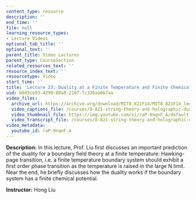```yaml
---
content_type: resource
description: ''
end_time: ''
file: null
learning_resource_types:
- Lecture Videos
optional_tab_title: ''
optional_text: ''
parent_title: Video Lectures
parent_type: CourseSection
related_resources_text: ''
resource_index_text: ''
resourcetype: Video
start_time: ''
title: 'Lecture 23: Duality at a Finite Temperature and Finite Chemical Potential'
uid: b803ce03-4290-80a8-2107-fc336aa067aa
video_files:
  archive_url: https://archive.org/download/MIT8.821F14/MIT8_821F14_lec23_300k.mp4
  video_captions_file: /courses/8-821-string-theory-and-holographic-duality-fall-2014/73ef973d3afc50e7a21779ce86ab9723_raP-0nqnF_A.vtt
  video_thumbnail_file: https://img.youtube.com/vi/raP-0nqnF_A/default.jpg
  video_transcript_file: /courses/8-821-string-theory-and-holographic-duality-fall-2014/94f00077cfdcd521b561dc2e9200e36d_raP-0nqnF_A.pdf
video_metadata:
  youtube_id: raP-0nqnF_A
---
```


**Description:** In this lecture, Prof. Liu first discusses an important prediction of the duality for a boundary field theory at a finite temperature: Hawking-page transition, i.e. a finite temperature boundary system should exhibit a first order phase transition as the temperature is raised in the large N limit. Near the end, he briefly discusses how the duality works if the boundary system has a finite chemical potential.

**Instructor:** Hong Liu